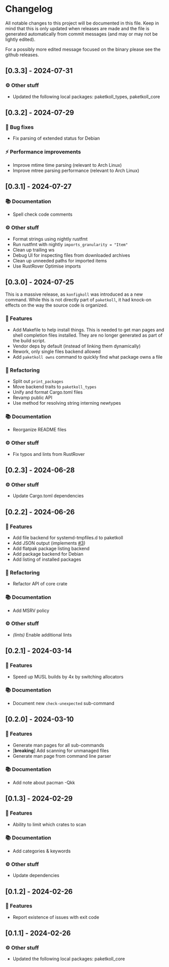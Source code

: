 # Changelog

All notable changes to this project will be documented in this file.
Keep in mind that this is only updated when releases are made and the file
is generated automatically from commit messages (and may or may not be lightly
edited).

For a possibly more edited message focused on the binary please see the github
releases.

## [0.3.3] - 2024-07-31

### ⚙️ Other stuff

- Updated the following local packages: paketkoll_types, paketkoll_core

## [0.3.2] - 2024-07-29

### 🐛 Bug fixes

- Fix parsing of extended status for Debian

### ⚡ Performance improvements

- Improve mtime time parsing (relevant to Arch Linux)
- Improve mtree parsing performance (relevant to Arch Linux)

## [0.3.1] - 2024-07-27

### 📚 Documentation

- Spell check code comments

### ⚙️ Other stuff

- Format strings using nightly rustfmt
- Run rustfmt with nightly `imports_granularity = "Item"`
- Clean up trailing ws
- Debug UI for inspecting files from downloaded archives
- Clean up unneeded paths for imported items
- Use RustRover Optimise imports

## [0.3.0] - 2024-07-25

This is a massive release, as `konfigkoll` was introduced as a new command.
While this is not directly part of `paketkoll`, it had knock-on effects on the
way the source code is organized.

### 🚀 Features

- Add Makefile to help install things. This is needed to get man pages and
  shell completion files installed. They are no longer generated as part
  of the build script.
- Vendor deps by default (instead of linking them dynamically)
- Rework, only single files backend allowed
- Add `paketkoll owns` command to quickly find what package owns a file

### 🚜 Refactoring

- Split out `print_packages`
- Move backend traits to `paketkoll_types`
- Unify and format Cargo.toml files
- Revamp public API
- Use method for resolving string interning newtypes

### 📚 Documentation

- Reorganize README files

### ⚙️ Other stuff

- Fix typos and lints from RustRover

## [0.2.3] - 2024-06-28

### ⚙️ Other stuff

- Update Cargo.toml dependencies

## [0.2.2] - 2024-06-26

### 🚀 Features

- Add file backend for systemd-tmpfiles.d to paketkoll
- Add JSON output (implements [#3](https://github.com/VorpalBlade/paketkoll/pull/3))
- Add flatpak package listing backend
- Add package backend for Debian
- Add listing of installed packages

### 🚜 Refactoring

- Refactor API of core crate

### 📚 Documentation

- Add MSRV policy

### ⚙️ Other stuff

- *(lints)* Enable additional lints

## [0.2.1] - 2024-03-14

### 🚀 Features

- Speed up MUSL builds by 4x by switching allocators

### 📚 Documentation

- Document new `check-unexpected` sub-command

## [0.2.0] - 2024-03-10

### 🚀 Features

- Generate man pages for all sub-commands
- [**breaking**] Add scanning for unmanaged files
- Generate man page from command line parser

### 📚 Documentation

- Add note about pacman -Qkk

## [0.1.3] - 2024-02-29

### 🚀 Features

- Ability to limit which crates to scan

### 📚 Documentation

- Add categories & keywords

### ⚙️ Other stuff

- Update dependencies

## [0.1.2] - 2024-02-26

### 🚀 Features

- Report existence of issues with exit code

## [0.1.1] - 2024-02-26

### ⚙️ Other stuff

- Updated the following local packages: paketkoll_core
